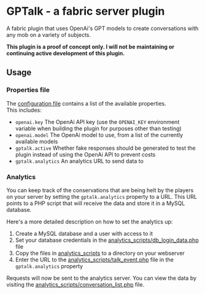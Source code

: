 # GPTalk - a fabric server plugin

A fabric plugin that uses OpenAi's GPT models to create conversations with any mob on a variety of subjects.

**This plugin is a proof of concept only. I will not be maintaining or continuing active development of this plugin.**

## Usage

### Properties file

The [configuration file](src/main/resources/mod.properties) contains a list of the available properties.  
This includes:

- `openai.key` The OpenAi API key (use the `OPENAI_KEY` environment variable when building the plugin for purposes other
  than testing)
- `openai.model` The OpenAi model to use, from a list of the currently available models
- `gptalk.active` Whether fake responses should be generated to test the plugin instead of using the OpenAi API to prevent costs
- `gptalk.analytics` An analytics URL to send data to

### Analytics

You can keep track of the conservations that are being helt by the players on your server by setting the
`gptalk.analytics` property to a URL. This URL points to a PHP script that will receive the data and store it in a MySQL
database.

Here's a more detailed description on how to set the analytics up:

1. Create a MySQL database and a user with access to it
2. Set your database credentials in the [analytics_scripts/db_login_data.php](analytics_scripts/db_login_data.php) file
3. Copy the files in [analytics_scripts](analytics_scripts) to a directory on your webserver
4. Enter the URL to the [analytics_scripts/talk_event.php](analytics_scripts/talk_event.php) file in the
   `gptalk.analytics` property

Requests will now be sent to the analytics server. You can view the data by visiting the
[analytics_scripts/conversation_list.php](analytics_scripts/conversation_list.php) file.
